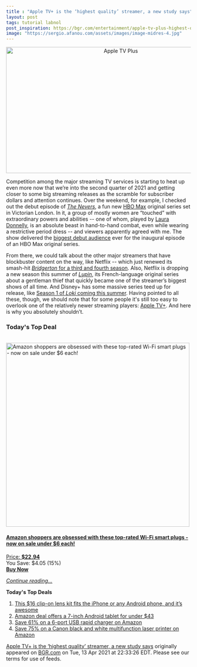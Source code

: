 ```yaml
---
title : "Apple TV+ is the ‘highest quality’ streamer, a new study says"
layout: post
tags: tutorial labnol
post_inspiration: https://bgr.com/entertainment/apple-tv-plus-highest-quality-new-study-results-shows-movies-release-dates-5919261/
image: "https://sergio.afanou.com/assets/images/image-midres-4.jpg"
---
```


<center><a href="https://bgr.com/entertainment/apple-tv-plus-highest-quality-new-study-results-shows-movies-release-dates-5919261/" class="bgr-rss-featured-image bgr-rss-test-class"><img loading="lazy" width="610" height="343" src="https://bgr.com/wp-content/uploads/2021/04/rsz_the_mosquito_coast_photo_010201-Cropped.jpg?quality=70&amp;strip=all&amp;w=610" class="attachment-feed_normal size-feed_normal wp-post-image" alt="Apple TV Plus" loading="lazy" srcset="https://bgr.com/wp-content/uploads/2021/04/rsz_the_mosquito_coast_photo_010201-Cropped.jpg 1363w, https://bgr.com/wp-content/uploads/2021/04/rsz_the_mosquito_coast_photo_010201-Cropped.jpg?resize=150,84 150w, https://bgr.com/wp-content/uploads/2021/04/rsz_the_mosquito_coast_photo_010201-Cropped.jpg?resize=300,169 300w, https://bgr.com/wp-content/uploads/2021/04/rsz_the_mosquito_coast_photo_010201-Cropped.jpg?resize=768,432 768w, https://bgr.com/wp-content/uploads/2021/04/rsz_the_mosquito_coast_photo_010201-Cropped.jpg?resize=1024,576 1024w, https://bgr.com/wp-content/uploads/2021/04/rsz_the_mosquito_coast_photo_010201-Cropped.jpg?resize=610,343 610w, https://bgr.com/wp-content/uploads/2021/04/rsz_the_mosquito_coast_photo_010201-Cropped.jpg?resize=664,374 664w, https://bgr.com/wp-content/uploads/2021/04/rsz_the_mosquito_coast_photo_010201-Cropped.jpg?resize=1200,675 1200w, https://bgr.com/wp-content/uploads/2021/04/rsz_the_mosquito_coast_photo_010201-Cropped.jpg?resize=782,440 782w, https://bgr.com/wp-content/uploads/2021/04/rsz_the_mosquito_coast_photo_010201-Cropped.jpg?resize=827,465 827w, https://bgr.com/wp-content/uploads/2021/04/rsz_the_mosquito_coast_photo_010201-Cropped.jpg?resize=800,450 800w" sizes="(max-width: 610px) 100vw, 610px" title="Apple TV Plus" /></a></center><p>Competition among the major streaming TV services is starting to heat up even more now that we&rsquo;re into the second quarter of 2021 and getting closer to some big streaming releases as the scramble for subscriber dollars and attention continues. Over the weekend, for example, I checked out the debut episode of <a href="https://www.hbo.com/the-nevers"><em>The Nevers</em></a>, a fun new <a href="https://www.hbomax.com/">HBO Max</a> original series set in Victorian London. In it, a group of mostly women are &ldquo;touched&rdquo; with extraordinary powers and abilities -- one of whom, played by <a href="https://www.instagram.com/laurafdonnelly/">Laura Donnelly</a>, is an absolute beast in hand-to-hand combat, even while wearing a restrictive period dress -- and viewers apparently agreed with me. The show delivered the <a href="https://variety.com/2021/tv/news/nevers-premiere-ratings-best-debut-hbo-max-1234949753/">biggest debut audience</a> ever for the inaugural episode of an HBO Max original series.</p>
<p>From there, we could talk about the other major streamers that have blockbuster content on the way, like Netflix -- which just renewed its smash-hit <a href="https://twitter.com/bridgerton/status/1381952803128676355"><em>Bridgerton</em> for a third and fourth season</a>. Also, Netflix is dropping a new season this summer of <a href="https://twitter.com/lupinnetflix?lang=en"><em>Lupin</em></a>, its French-language original series about a gentleman thief that quickly became one of the streamer&rsquo;s biggest shows of all time. And Disney+ has some massive series teed up for release, like <a href="https://bgr.com/entertainment/loki-trailer-disney-plus-tom-hiddleston-owen-wilson-5917975/">Season 1 of <em>Loki</em> coming this summer</a>. Having pointed to all these, though, we should note that for some people it's still too easy to overlook one of the relatively newer streaming players: <a href="https://bgr.com/entertainment/apple-tv-plus-shows-launched-in-2020-tehran-ted-lasso-5897527/">Apple TV+</a>. And here is why you absolutely shouldn&rsquo;t.</p>
<h3>Today's Top Deal</h3>
<p><a href="https://www.amazon.com/Outlet-Required-Gosund-Upgraded-Version/dp/B07GRLQV47?tag=b0c55topdeals-20"><br><img height="500px" width="500px" src="https://m.media-amazon.com/images/I/41qGPSZyrYL._SL500_.jpg" alt="Amazon shoppers are obsessed with these top-rated Wi-Fi smart plugs - now on sale under $6 each!"><br></a></p>
<h4><a href="https://www.amazon.com/Outlet-Required-Gosund-Upgraded-Version/dp/B07GRLQV47?tag=b0c55rss-20">Amazon shoppers are obsessed with these top-rated Wi-Fi smart plugs - now on sale under $6 each!</a></h4>
<p><a href="https://www.amazon.com/Outlet-Required-Gosund-Upgraded-Version/dp/B07GRLQV47?tag=b0c55rss-20">Price: <strong>$22.94</strong></a><br><span>You Save: $4.05 (15%)</span><br><strong><a href="https://www.amazon.com/Outlet-Required-Gosund-Upgraded-Version/dp/B07GRLQV47?tag=b0c55rss-20">Buy Now</a></strong></p>
<p><a href="https://bgr.com/entertainment/apple-tv-plus-highest-quality-new-study-results-shows-movies-release-dates-5919261/" class="more-link"><em>Continue reading...</em></a></p>

<p><strong>Today's Top Deals</strong></p>
<ol>
<li><a href="https://bgr.com/general/iphone-lens-kit-amazon-deals-4713723/?utm_source=rss&#038;utm_campaign=topdeals">This $16 clip-on lens kit fits the iPhone or any Android phone, and it&#8217;s awesome</a></li>
<li><a href="https://bgr.com/general/chromo-7-tablet-google-android-4-4-touchscreen-sale-amazon-4715331/?utm_source=rss&#038;utm_campaign=topdeals">Amazon deal offers a 7-inch Android tablet for under $43</a></li>
<li><a href="https://bgr.com/general/rapid-charger-android-amazon-sale-4715321/?utm_source=rss&#038;utm_campaign=topdeals">Save 61% on a 6-port USB rapid charger on Amazon</a></li>
<li><a href="https://bgr.com/general/best-multifunction-printer-amazon-sale-4715747/?utm_source=rss&#038;utm_campaign=topdeals">Save 75% on a Canon black and white multifunction laser printer on Amazon</a></li>
</ol>
<p><a href="https://bgr.com/entertainment/apple-tv-plus-highest-quality-new-study-results-shows-movies-release-dates-5919261/">Apple TV+ is the ‘highest quality’ streamer, a new study says</a> originally appeared on <a href="http://bgr.com">BGR.com</a> on Tue, 13 Apr 2021 at 22:33:26 EDT. Please see our terms for use of feeds.</p>